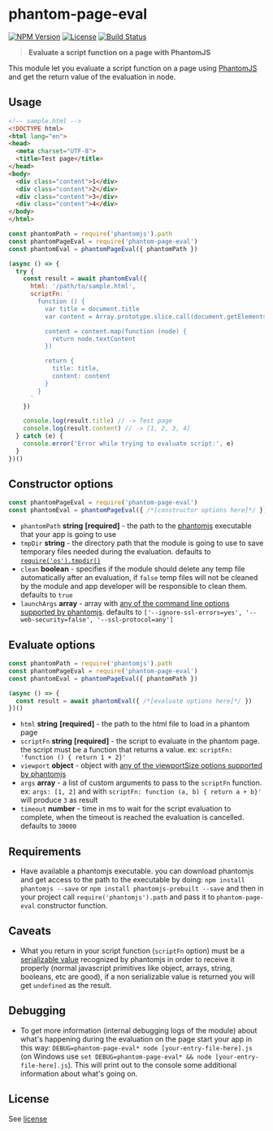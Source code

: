 # phantom-page-eval
[![NPM Version](http://img.shields.io/npm/v/phantom-page-eval.svg?style=flat-square)](https://npmjs.com/package/phantom-page-eval)
[![License](http://img.shields.io/npm/l/phantom-page-eval.svg?style=flat-square)](http://opensource.org/licenses/MIT)
[![Build Status](https://travis-ci.org/bjrmatos/phantom-page-eval.png?branch=master)](https://travis-ci.org/bjrmatos/phantom-page-eval)

> **Evaluate a script function on a page with PhantomJS**

This module let you evaluate a script function on a page using [PhantomJS](http://phantomjs.org/) and get the return value of the evaluation in node.

## Usage
```html
<!-- sample.html -->
<!DOCTYPE html>
<html lang="en">
<head>
  <meta charset="UTF-8">
  <title>Test page</title>
</head>
<body>
  <div class="content">1</div>
  <div class="content">2</div>
  <div class="content">3</div>
  <div class="content">4</div>
</body>
</html>
```

```js
const phantomPath = require('phantomjs').path
const phantomPageEval = require('phantom-page-eval')
const phantomEval = phantomPageEval({ phantomPath })

(async () => {
  try {
    const result = await phantomEval({
      html: '/path/to/sample.html',
      scriptFn: `
        function () {
          var title = document.title
          var content = Array.prototype.slice.call(document.getElementsByClassName('content'))

          content = content.map(function (node) {
            return node.textContent
          })

          return {
            title: title,
            content: content
          }
        }
      `
    })

    console.log(result.title) // -> Test page
    console.log(result.content) // -> [1, 2, 3, 4]
  } catch (e) {
    console.error('Error while trying to evaluate script:', e)
  }
})()
```

## Constructor options

```js
const phantomPageEval = require('phantom-page-eval')
const phantomEval = phantomPageEval({ /*[constructor options here]*/ })
```

- `phantomPath` **string** **[required]** - the path to the [phantomjs](http://phantomjs.org/) executable that your app is going to use
- `tmpDir` **string** - the directory path that the module is going to use to save temporary files needed during the evaluation. defaults to [`require('os').tmpdir()`](https://nodejs.org/dist/latest-v8.x/docs/api/os.html#os_os_tmpdir)
- `clean` **boolean** - specifies if the module should delete any temp file automatically after an evaluation, if `false` temp files will not be cleaned by the module and app developer will be responsible to clean them. defaults to `true`
- `launchArgs` **array** - array with [any of the command line options supported by phantomjs](http://phantomjs.org/api/command-line.html#command-line-options). defaults to `['--ignore-ssl-errors=yes', '--web-security=false', '--ssl-protocol=any']`

## Evaluate options

```js
const phantomPath = require('phantomjs').path
const phantomPageEval = require('phantom-page-eval')
const phantomEval = phantomPageEval({ phantomPath })

(async () => {
  const result = await phantomEval({ /*[evaluate options here]*/ })
})()
```

- `html` **string** **[required]** - the path to the html file to load in a phantom page
- `scriptFn` **string** **[required]** - the script to evaluate in the phantom page. the script must be a function that returns a value. ex: `scriptFn: 'function () { return 1 + 2}'`
- `viewport` **object** - object with [any of the viewportSize options supported by phantomjs](http://phantomjs.org/api/webpage/property/viewport-size.html)
- `args` **array** - a list of custom arguments to pass to the `scriptFn` function. ex: `args: [1, 2]` and with `scriptFn: function (a, b) { return a + b}'` will produce `3` as result
- `timeout` **number** - time in ms to wait for the script evaluation to complete, when the timeout is reached the evaluation is cancelled. defaults to `30000`

## Requirements

- Have available a phantomjs executable. you can download phantomjs and get access to the path to the executable by doing: `npm install phantomjs --save` or `npm install phantomjs-prebuilt --save` and then in your project call `require('phantomjs').path` and pass it to `phantom-page-eval` constructor function.

## Caveats

- What you return in your script function (`scriptFn` option) must be a [serializable value](https://developer.mozilla.org/en-US/docs/Web/JavaScript/Reference/Global_Objects/JSON/stringify#Description) recognized by phantomjs in order to receive it properly (normal javascript primitives like object, arrays, string, booleans, etc are good), if a non serializable value is returned you will get `undefined` as the result.

## Debugging

- To get more information (internal debugging logs of the module) about what's happening during the evaluation on the page start your app in this way: `DEBUG=phantom-page-eval* node [your-entry-file-here].js` (on Windows use `set DEBUG=phantom-page-eval* && node [your-entry-file-here].js`). This will print out to the console some additional information about what's going on.

## License
See [license](https://github.com/bjrmatos/chrome-page-eval/blob/master/LICENSE)
